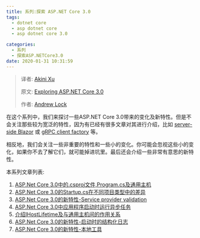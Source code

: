 ```yaml
---
title: 系列:探索 ASP.NET Core 3.0
tags: 
  - dotnet core
  - asp dotnet core
  - asp dotnet core 3.0

categories:
  - 系列
  - 探索ASP.NETCore3.0
date: 2020-01-31 10:31:59
---
```


> 译者:  [Akini Xu](https://blog.ibestread.com)
>
> 原文:  [Exploring ASP.NET Core 3.0](https://andrewlock.net/series/exploring-asp-net-core-3/) 
>
> 作者:  [Andrew Lock](https://andrewlock.net/about/)
>

在这个系列中，我们来探讨一些ASP.NET Core 3.0带来的变化及新特性。但是不会关注那些较为宽泛的特性，因为有已经有很多文章对其进行介绍，比如  [server-side Blazor](https://docs.microsoft.com/en-us/aspnet/core/blazor/?view=aspnetcore-3.0) 或 [gRPC client factory](https://docs.microsoft.com/en-us/aspnet/core/tutorials/grpc/grpc-start)  等。 

相反地，我们会关注一些非重要的特性和一些小的变化。你可能会忽视这些小的变化，如果你不去了解它们，就可能掉进坑里。最后还会介绍一些非常有意思的新特性。

本系列文章列表:

1. [ASP.Net Core 3.0中的.csproj文件,Program.cs及通用主机](exploring-the-new-project-file-program-and-the-generic-host-in-asp-net-core-3/)
4. [ASP.Net Core 3.0的Startup.cs在不同项目类型中的差异](https://blog.ibestread.com/comparing-startup-between-the-asp-net-core-3-templates/)
5. [ASP.Net Core 3.0的新特性-Service provider validation](https://blog.ibestread.com/new-in-asp-net-core-3-service-provider-validation)
6. [ASP.Net Core 3.0中应用程序启动时运行异步任务](https://blog.ibestread.com/running-async-tasks-on-app-startup-in-asp-net-core-3)
7. [介绍IHostLifetime及与通用主机间的作用关系](https://blog.ibestread.com/introducing-ihostlifetime-and-untangling-the-generic-host-startup-interactions)
8. [ASP.Net Core 3.0的新特性-启动时的结构化日志](https://blog.ibestread.com/new-in-aspnetcore-3-structured-logging-for-startup-messages)
9. [ASP.Net Core 3.0的新特性-本地工具](https://blog.ibestread.com/new-in-net-core-3-local-tools)


